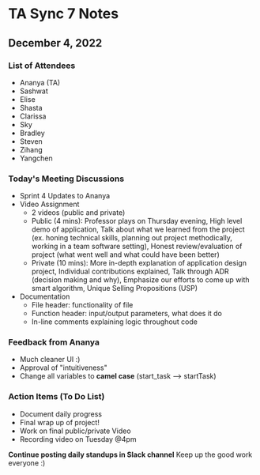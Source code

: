 # TA Sync 7 Notes
## December 4, 2022

### List of Attendees 
- Ananya (TA)
- Sashwat 
- Elise
- Shasta 
- Clarissa  
- Sky 
- Bradley
- Steven 
- Zihang
- Yangchen

### Today's Meeting Discussions
* Sprint 4 Updates to Ananya
* Video Assignment
  * 2 videos (public and private)
  * Public (4 mins): Professor plays on Thursday evening, High level demo of application, Talk about what we learned from the project (ex. honing technical skills, planning out project methodically, working in a team software setting), Honest review/evaluation of project (what went well and what could have been better)
  * Private (10 mins): More in-depth explanation of application design project, Individual contributions explained, Talk through ADR (decision making and why), Emphasize our efforts to come up with smart algorithm, Unique Selling Propositions (USP)
* Documentation
  * File header: functionality of file
  * Function header: input/output parameters, what does it do
  * In-line comments explaining logic throughout code

### Feedback from Ananya
* Much cleaner UI :)
* Approval of "intuitiveness"
* Change all variables to **camel case** (start_task --> startTask)

### Action Items (To Do List)
- Document daily progress
- Final wrap up of project!
- Work on final public/private Video 
- Recording video on Tuesday @4pm

**Continue posting daily standups in Slack channel**
Keep up the good work everyone :)
